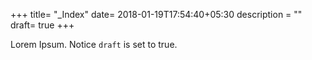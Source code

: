 +++
title= "_Index"
date= 2018-01-19T17:54:40+05:30
description = ""
draft= true
+++

Lorem Ipsum.
Notice `draft` is set to true.
